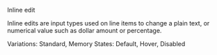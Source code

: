 

Inline edit

Inline edits are input types used on line items to change a plain text, or numerical value such as dollar amount or percentage.

Variations: Standard, Memory
States: Default, Hover, Disabled

